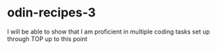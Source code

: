 # odin-recipes-3
I will be able to show that I am proficient in multiple coding tasks set up through TOP up to this point
